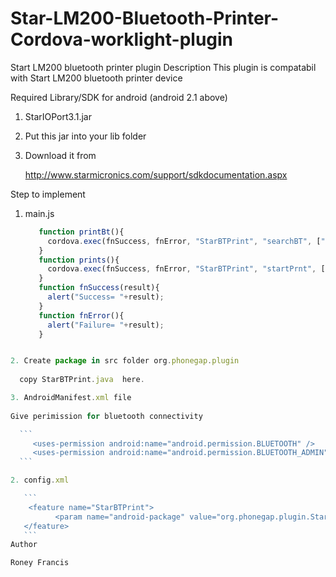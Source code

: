 # Star-LM200-Bluetooth-Printer-Cordova-worklight-plugin
Start LM200 bluetooth printer plugin
Description
  This plugin is compatabil with Start LM200 bluetooth printer device
  
Required Library/SDK for android (android 2.1 above)
  1. StarIOPort3.1.jar
  2. Put this jar into your lib folder
  3. Download it from  
  
      http://www.starmicronics.com/support/sdkdocumentation.aspx

Step to implement

1. main.js
   ```javascript
      function printBt(){
      	cordova.exec(fnSuccess, fnError, "StarBTPrint", "searchBT", ["Hi Roney .... Success Printing"]);
      }
      function prints(){
      	cordova.exec(fnSuccess, fnError, "StarBTPrint", "startPrnt", ["hhhhhhhhhhhhhhhhh"]);
      }
      function fnSuccess(result){
      	alert("Success= "+result);
      }
      function fnError(){
      	alert("Failure= "+result);
      }
  ```javascript   

2. Create package in src folder org.phonegap.plugin
    
    copy StarBTPrint.java  here.

3. AndroidManifest.xml file
    
  Give perimission for bluetooth connectivity    

    ```
       <uses-permission android:name="android.permission.BLUETOOTH" /> 
       <uses-permission android:name="android.permission.BLUETOOTH_ADMIN" /> 
    ```

2. config.xml
  
     ```
      <feature name="StarBTPrint">
            <param name="android-package" value="org.phonegap.plugin.StarBTPrint"/>
     </feature>
     ```
Author

Roney Francis
